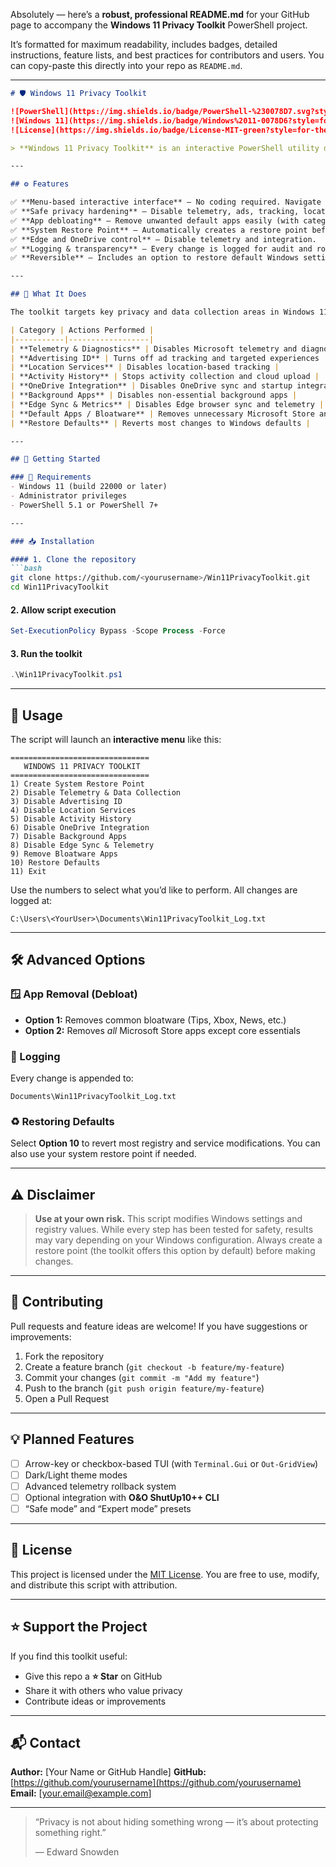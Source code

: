 Absolutely — here’s a **robust, professional README.md** for your GitHub page to accompany the **Windows 11 Privacy Toolkit** PowerShell project.

It’s formatted for maximum readability, includes badges, detailed instructions, feature lists, and best practices for contributors and users.
You can copy-paste this directly into your repo as `README.md`.

---

````markdown
# 🛡️ Windows 11 Privacy Toolkit

![PowerShell](https://img.shields.io/badge/PowerShell-%230078D7.svg?style=for-the-badge&logo=powershell&logoColor=white)
![Windows 11](https://img.shields.io/badge/Windows%2011-0078D6?style=for-the-badge&logo=windows11&logoColor=white)
![License](https://img.shields.io/badge/License-MIT-green?style=for-the-badge)

> **Windows 11 Privacy Toolkit** is an interactive PowerShell utility designed to help users take control of their privacy and reduce data collection, tracking, and system bloat in Windows 11 — safely and transparently.

---

## ⚙️ Features

✅ **Menu-based interactive interface** – No coding required. Navigate through an intuitive text-based menu.  
✅ **Safe privacy hardening** – Disable telemetry, ads, tracking, location, and sync services.  
✅ **App debloating** – Remove unwanted default apps easily (with categories and safety filters).  
✅ **System Restore Point** – Automatically creates a restore point before making changes.  
✅ **Edge and OneDrive control** – Disable telemetry and integration.  
✅ **Logging & transparency** – Every change is logged for audit and rollback.  
✅ **Reversible** – Includes an option to restore default Windows settings.  

---

## 🧩 What It Does

The toolkit targets key privacy and data collection areas in Windows 11:

| Category | Actions Performed |
|-----------|------------------|
| **Telemetry & Diagnostics** | Disables Microsoft telemetry and diagnostics tracking services |
| **Advertising ID** | Turns off ad tracking and targeted experiences |
| **Location Services** | Disables location-based tracking |
| **Activity History** | Stops activity collection and cloud upload |
| **OneDrive Integration** | Disables OneDrive sync and startup integration |
| **Background Apps** | Disables non-essential background apps |
| **Edge Sync & Metrics** | Disables Edge browser sync and telemetry |
| **Default Apps / Bloatware** | Removes unnecessary Microsoft Store and system apps |
| **Restore Defaults** | Reverts most changes to Windows defaults |

---

## 🚀 Getting Started

### 🔧 Requirements
- Windows 11 (build 22000 or later)
- Administrator privileges
- PowerShell 5.1 or PowerShell 7+

---

### 📥 Installation

#### 1. Clone the repository
```bash
git clone https://github.com/<yourusername>/Win11PrivacyToolkit.git
cd Win11PrivacyToolkit
````

#### 2. Allow script execution

```powershell
Set-ExecutionPolicy Bypass -Scope Process -Force
```

#### 3. Run the toolkit

```powershell
.\Win11PrivacyToolkit.ps1
```

---

## 🧭 Usage

The script will launch an **interactive menu** like this:

```
===============================
   WINDOWS 11 PRIVACY TOOLKIT
===============================
1) Create System Restore Point
2) Disable Telemetry & Data Collection
3) Disable Advertising ID
4) Disable Location Services
5) Disable Activity History
6) Disable OneDrive Integration
7) Disable Background Apps
8) Disable Edge Sync & Telemetry
9) Remove Bloatware Apps
10) Restore Defaults
11) Exit
```

Use the numbers to select what you’d like to perform.
All changes are logged at:

```
C:\Users\<YourUser>\Documents\Win11PrivacyToolkit_Log.txt
```

---

## 🛠️ Advanced Options

### 🪟 App Removal (Debloat)

* **Option 1:** Removes common bloatware (Tips, Xbox, News, etc.)
* **Option 2:** Removes *all* Microsoft Store apps except core essentials

### 🧩 Logging

Every change is appended to:

```
Documents\Win11PrivacyToolkit_Log.txt
```

### ♻️ Restoring Defaults

Select **Option 10** to revert most registry and service modifications.
You can also use your system restore point if needed.

---

## ⚠️ Disclaimer

> **Use at your own risk.**
> This script modifies Windows settings and registry values. While every step has been tested for safety, results may vary depending on your Windows configuration.
> Always create a restore point (the toolkit offers this option by default) before making changes.

---

## 🤝 Contributing

Pull requests and feature ideas are welcome!
If you have suggestions or improvements:

1. Fork the repository
2. Create a feature branch (`git checkout -b feature/my-feature`)
3. Commit your changes (`git commit -m "Add my feature"`)
4. Push to the branch (`git push origin feature/my-feature`)
5. Open a Pull Request

---

## 💡 Planned Features

* [ ] Arrow-key or checkbox-based TUI (with `Terminal.Gui` or `Out-GridView`)
* [ ] Dark/Light theme modes
* [ ] Advanced telemetry rollback system
* [ ] Optional integration with **O&O ShutUp10++ CLI**
* [ ] “Safe mode” and “Expert mode” presets

---

## 📄 License

This project is licensed under the [MIT License](LICENSE).
You are free to use, modify, and distribute this script with attribution.

---

## ⭐ Support the Project

If you find this toolkit useful:

* Give this repo a **⭐ Star** on GitHub
* Share it with others who value privacy
* Contribute ideas or improvements

---

## 📬 Contact

**Author:** [Your Name or GitHub Handle]
**GitHub:** [https://github.com/yourusername](https://github.com/yourusername)
**Email:** [[your.email@example.com](mailto:your.email@example.com)]

---

> “Privacy is not about hiding something wrong — it’s about protecting something right.”
>
> — Edward Snowden
